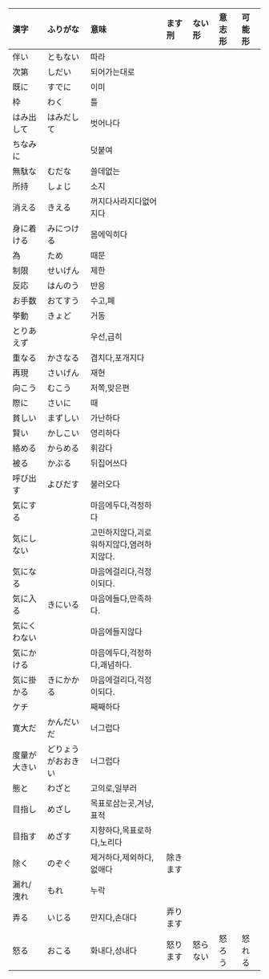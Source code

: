 |漢字|ふりがな|意味|ます刑|ない形|意志形|可能形|
|:---|:---|:---|:---|:---|:---|:---|
|伴い                 |ともない						|따라                                         ||
|次第                 |しだい						|되어가는대로                                 ||
|既に                 |すでに						|이미                                         ||
|枠                   |わく							|틀                                           ||
|はみ出して           |はみだして					|벗어나다                                     ||
|ちなみに             |								|덧붙여                                       ||
|無駄な               |むだな						|쓸데없는                                     ||
|所持				  |しょじ						|소지                                         ||
|消える				  |きえる						|꺼지다사라지다없어지다                       ||
|身に着ける			  |みにつける					|몸에익히다                                   ||
|為				      |ため							|때문                                         ||
|制限				  |せいげん					    |제한                                         ||
|反応				  |はんのう						|반응                                         ||
|お手数				  |おてすう						|수고,폐                                      ||
|挙動				  |きょど						|거동                                         ||
|とりあえず			  |								|우선,급히                                    ||
|重なる				  |かさなる						|겹치다,포개지다                              ||
|再現				  |さいげん						|재현                                         ||
|向こう				  |むこう						|저쪽,맞은편                                  ||
|際に				  |さいに						|때                                           ||
|貧しい				  |まずしい						|가난하다                                     ||
|賢い				  |かしこい						|영리하다                                     ||
|絡める				  |からめる						|휘감다                                       ||
|被る				  |かぶる						|뒤집어쓰다                                   ||
|呼び出す			  |よびだす						|불러오다                                     ||
|気にする			  |								|마음에두다,걱정하다                          ||
|気にしない			  |								|고민하지않다,괴로워하지않다,염려하지않다.    ||
|気になる			  |								|마음에걸리다,걱정이되다.                     ||
|気に入る			  |きにいる						|마음에들다,만족하다.                         ||
|気にくわない		  |								|마음에들지않다                               ||
|気にかける			  |								|마음에두다,걱정하다,괘념하다.                ||
|気に掛かる			  |きにかかる					|마음에걸리다,걱정이되다.                     ||
|ケチ				  |								|째째하다                                     ||
|寛大だ				  |かんだいだ					|너그럽다				                      ||
|度量が大きい		  |どりょうがおおきい			|너그럽다                                     ||
|態と				  |わざと						|고의로,일부러                                ||
|目指し				  |めざし						|목표로삼는곳,겨냥,표적                       ||
|目指す				  |めざす						|지향하다,목표로하다,노리다                   ||
|除く				  |のぞぐ						|제거하다,제외하다,없애다                     |除きます|
|漏れ/洩れ			  |もれ							|누락                                         |||||
|弄る				  |いじる						|만지다,손대다                                |弄ります|
|怒る				  |おこる						|화내다,성내다                                |怒ります|怒らない|怒ろう|怒れる|

	
	
